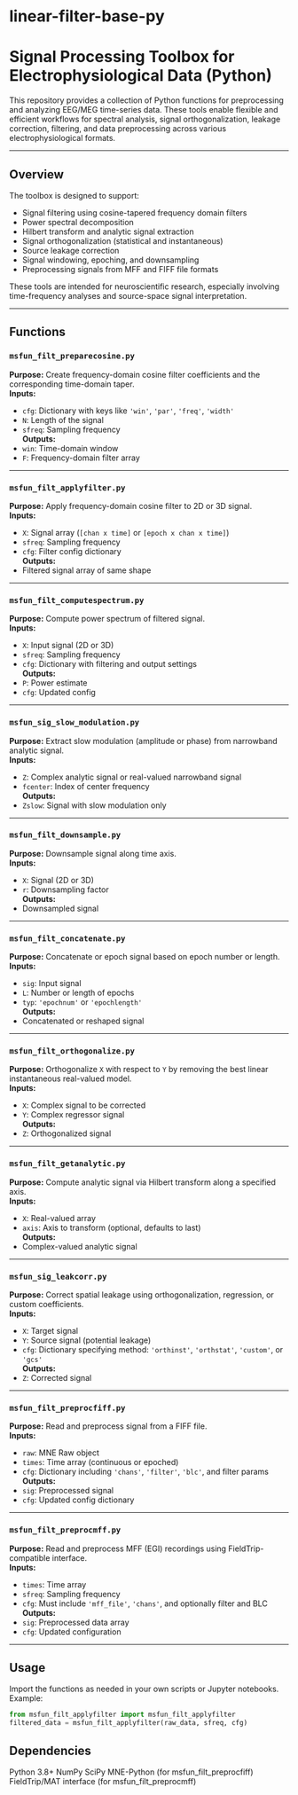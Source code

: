 # linear-filter-base-py

# Signal Processing Toolbox for Electrophysiological Data (Python)

This repository provides a collection of Python functions for preprocessing and analyzing EEG/MEG time-series data. These tools enable flexible and efficient workflows for spectral analysis, signal orthogonalization, leakage correction, filtering, and data preprocessing across various electrophysiological formats.

---

## Overview

The toolbox is designed to support:
- Signal filtering using cosine-tapered frequency domain filters
- Power spectral decomposition
- Hilbert transform and analytic signal extraction
- Signal orthogonalization (statistical and instantaneous)
- Source leakage correction
- Signal windowing, epoching, and downsampling
- Preprocessing signals from MFF and FIFF file formats

These tools are intended for neuroscientific research, especially involving time-frequency analyses and source-space signal interpretation.

---

## Functions

### `msfun_filt_preparecosine.py`
**Purpose:** Create frequency-domain cosine filter coefficients and the corresponding time-domain taper.  
**Inputs:** 
- `cfg`: Dictionary with keys like `'win'`, `'par'`, `'freq'`, `'width'`
- `N`: Length of the signal
- `sfreq`: Sampling frequency  
**Outputs:** 
- `win`: Time-domain window
- `F`: Frequency-domain filter array

---

### `msfun_filt_applyfilter.py`
**Purpose:** Apply frequency-domain cosine filter to 2D or 3D signal.  
**Inputs:** 
- `X`: Signal array (`[chan x time]` or `[epoch x chan x time]`)
- `sfreq`: Sampling frequency
- `cfg`: Filter config dictionary  
**Outputs:** 
- Filtered signal array of same shape

---

### `msfun_filt_computespectrum.py`
**Purpose:** Compute power spectrum of filtered signal.  
**Inputs:** 
- `X`: Input signal (2D or 3D)
- `sfreq`: Sampling frequency
- `cfg`: Dictionary with filtering and output settings  
**Outputs:** 
- `P`: Power estimate
- `cfg`: Updated config

---

### `msfun_sig_slow_modulation.py`
**Purpose:** Extract slow modulation (amplitude or phase) from narrowband analytic signal.  
**Inputs:** 
- `Z`: Complex analytic signal or real-valued narrowband signal
- `fcenter`: Index of center frequency  
**Outputs:** 
- `Zslow`: Signal with slow modulation only

---

### `msfun_filt_downsample.py`
**Purpose:** Downsample signal along time axis.  
**Inputs:** 
- `X`: Signal (2D or 3D)
- `r`: Downsampling factor  
**Outputs:** 
- Downsampled signal

---

### `msfun_filt_concatenate.py`
**Purpose:** Concatenate or epoch signal based on epoch number or length.  
**Inputs:** 
- `sig`: Input signal
- `L`: Number or length of epochs
- `typ`: `'epochnum'` or `'epochlength'`  
**Outputs:** 
- Concatenated or reshaped signal

---

### `msfun_filt_orthogonalize.py`
**Purpose:** Orthogonalize `X` with respect to `Y` by removing the best linear instantaneous real-valued model.  
**Inputs:** 
- `X`: Complex signal to be corrected
- `Y`: Complex regressor signal  
**Outputs:** 
- `Z`: Orthogonalized signal

---

### `msfun_filt_getanalytic.py`
**Purpose:** Compute analytic signal via Hilbert transform along a specified axis.  
**Inputs:** 
- `X`: Real-valued array
- `axis`: Axis to transform (optional, defaults to last)  
**Outputs:** 
- Complex-valued analytic signal

---

### `msfun_sig_leakcorr.py`
**Purpose:** Correct spatial leakage using orthogonalization, regression, or custom coefficients.  
**Inputs:** 
- `X`: Target signal
- `Y`: Source signal (potential leakage)
- `cfg`: Dictionary specifying method: `'orthinst'`, `'orthstat'`, `'custom'`, or `'gcs'`  
**Outputs:** 
- `Z`: Corrected signal

---

### `msfun_filt_preprocfiff.py`
**Purpose:** Read and preprocess signal from a FIFF file.  
**Inputs:** 
- `raw`: MNE Raw object
- `times`: Time array (continuous or epoched)
- `cfg`: Dictionary including `'chans'`, `'filter'`, `'blc'`, and filter params  
**Outputs:** 
- `sig`: Preprocessed signal
- `cfg`: Updated config dictionary

---

### `msfun_filt_preprocmff.py`
**Purpose:** Read and preprocess MFF (EGI) recordings using FieldTrip-compatible interface.  
**Inputs:** 
- `times`: Time array
- `sfreq`: Sampling frequency
- `cfg`: Must include `'mff_file'`, `'chans'`, and optionally filter and BLC  
**Outputs:** 
- `sig`: Preprocessed data array
- `cfg`: Updated configuration

---

## Usage

Import the functions as needed in your own scripts or Jupyter notebooks. Example:

```python
from msfun_filt_applyfilter import msfun_filt_applyfilter
filtered_data = msfun_filt_applyfilter(raw_data, sfreq, cfg)
```

## Dependencies
Python 3.8+
NumPy
SciPy
MNE-Python (for msfun_filt_preprocfiff)
FieldTrip/MAT interface (for msfun_filt_preprocmff)
